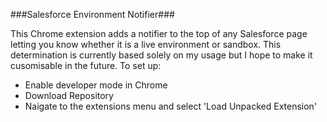 ###Salesforce Environment Notifier###

This Chrome extension adds a notifier to the top of any Salesforce page letting you know whether it is a live environment or sandbox. This determination is currently based solely on my usage but I hope to make it cusomisable in the future. To set up: 

* Enable developer mode in Chrome
* Download Repository
* Naigate to the extensions menu and select 'Load Unpacked Extension'